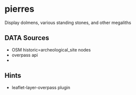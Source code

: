 # pierres

Display dolmens, various standing stones, and other megaliths


## DATA Sources

  * OSM historic=archeological_site nodes
  * overpass api 
  *




## Hints

  *  leaflet-layer-overpass plugin
